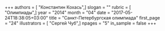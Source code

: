 +++
authors = [ "Константин Кохась",]
slogan = ""
rubric = [ "Олимпиады",]
year = "2014"
month = "04"
date = "2017-05-24T18:38:05+03:00"
title = "Санкт-Петербургская олимпиада"
first_page = "24"
illustrators = [ "Сергей Чуб",]
npages = "5"
in_sample = false
+++
